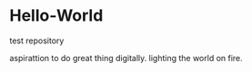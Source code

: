 # Hello-World
test repository

aspirattion to do great thing digitally. lighting the world on fire.
